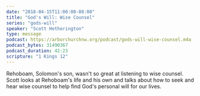 ```yaml
---
date: "2018-04-15T11:00:00-08:00"
title: "God's Will: Wise Counsel"
series: "gods-will"
speaker: "Scott Hetherington"
type: message
podcast: https://arborchurchnw.org/podcast/gods-will-wise-counsel.m4a
podcast_bytes: 31490367
podcast_duration: 42:23
scripture: "1 Kings 12"
---
```

Rehoboam, Solomon's son, wasn't so great at listening to wise counsel. Scott looks at Rehoboam's life and his own and
talks about how to seek and hear wise counsel to help find God's personal will for our lives.

